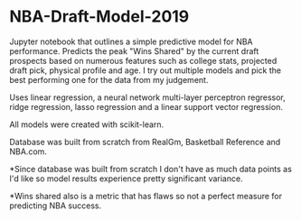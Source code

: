 # NBA-Draft-Model-2019
Jupyter notebook that outlines a simple predictive model for NBA performance. Predicts the peak "Wins Shared" by the current draft prospects based on numerous features such as college stats, projected draft pick, physical profile and age. I try out multiple models and pick the best performing one for the data from my judgement. 

Uses linear regression, a neural network multi-layer perceptron regressor, ridge regression, lasso regression and a linear support vector regression.

All models were created with scikit-learn. 

Database was built from scratch from RealGm, Basketball Reference and NBA.com.

*Since database was built from scratch I don't have as much data points as I'd like so model results experience pretty significant variance.

*Wins shared also is a metric that has flaws so not a perfect measure for predicting NBA success. 


